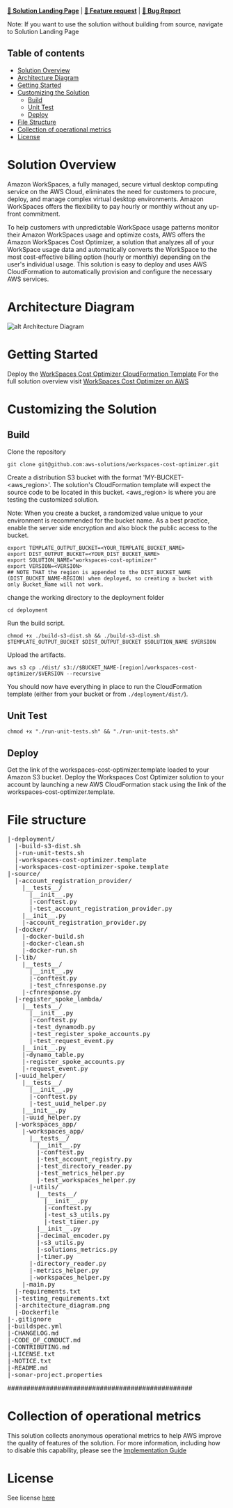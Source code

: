**[🚀 Solution Landing Page](https://aws.amazon.com/solutions/implementations/amazon-workspaces-cost-optimizer/)** | **[🚧 Feature request](https://github.com/awslabs/<insert-solution-repo-name>/issues/new?assignees=&labels=feature-request%2C+enhancement&template=feature_request.md&title=)** | **[🐛 Bug Report](https://github.com/awslabs/<insert-solution-repo-name>/issues/new?assignees=&labels=bug%2C+triage&template=bug_report.md&title=)**

Note: If you want to use the solution without building from source, navigate to Solution Landing Page

## Table of contents

- [Solution Overview](#solution-overview)
- [Architecture Diagram](#architecture-diagram)
- [Getting Started](#getting-started)
- [Customizing the Solution](#customizing-the-solution)
  - [Build](#build)
  - [Unit Test](#unit-test)
  - [Deploy](#deploy)
- [File Structure](#file-structure)
- [Collection of operational metrics](#collection-of-operational-metrics)
- [License](#license)

<a name="solution-overview"></a>
# Solution Overview
Amazon WorkSpaces, a fully managed, secure virtual desktop computing service on the AWS Cloud, eliminates the need for customers to procure, deploy, and manage complex virtual desktop environments. Amazon WorkSpaces offers the flexibility to pay hourly or monthly without any up-front commitment.

To help customers with unpredictable WorkSpace usage patterns monitor their Amazon WorkSpaces usage and optimize costs, AWS offers the Amazon WorkSpaces Cost Optimizer, a solution that analyzes all of your WorkSpace usage data and automatically converts the WorkSpace to the most cost-effective billing option (hourly or monthly) depending on the user's individual usage. This solution is easy to deploy and uses AWS CloudFormation to automatically provision and configure the necessary AWS services.

<a name="architecture-diagram"></a>
# Architecture Diagram
![alt Architecture Diagram](source/architecture_diagram.png)

<a name="getting-started"></a>
# Getting Started
Deploy the [WorkSpaces Cost Optimizer CloudFormation Template](https://s3.amazonaws.com/solutions-reference/workspaces-cost-optimizer/latest/workspaces-cost-optimizer.template)
For the full solution overview visit [WorkSpaces Cost Optimizer on AWS](https://aws.amazon.com/solutions/implementations/amazon-workspaces-cost-optimizer/)

<a name="aws-solutions-constructs"></a><a name="customizing-the-solution"></a>
# Customizing the Solution

<a name="build"></a>
## Build

Clone the repository

```
git clone git@github.com:aws-solutions/workspaces-cost-optimizer.git
```

Create a distribution S3 bucket with the format 'MY-BUCKET-<aws_region>'. The solution's CloudFormation template will expect the 
source code to be located in this bucket. <aws_region> is where you are testing the customized solution.

Note: When you create a bucket, a randomized value unique to your environment is recommended for the bucket name. 
As a best practice, enable the server side encryption and also block the public access to the bucket.

```
export TEMPLATE_OUTPUT_BUCKET=<YOUR_TEMPLATE_BUCKET_NAME>
export DIST_OUTPUT_BUCKET=<YOUR_DIST_BUCKET_NAME>
export SOLUTION_NAME="workspaces-cost-optimizer"
export VERSION=<VERSION>
## NOTE THAT the region is appended to the DIST_BUCKET_NAME (DIST_BUCKET_NAME-REGION) when deployed, so creating a bucket with only Bucket_Name will not work.
```

change the working directory to the deployment folder

```
cd deployment
```

Run the build script.

```
chmod +x ./build-s3-dist.sh && ./build-s3-dist.sh $TEMPLATE_OUTPUT_BUCKET $DIST_OUTPUT_BUCKET $SOLUTION_NAME $VERSION
```

Upload the artifacts.

```
aws s3 cp ./dist/ s3://$BUCKET_NAME-[region]/workspaces-cost-optimizer/$VERSION --recursive
```

You should now have everything in place to run the CloudFormation template (either from your bucket or from `./deployment/dist/`).

<a name="unit-test"></a>
## Unit Test
```
chmod +x "./run-unit-tests.sh" && "./run-unit-tests.sh"
```

<a name="deploy"></a>
## Deploy
Get the link of the workspaces-cost-optimizer.template loaded to your Amazon S3 bucket.
Deploy the Workspaces Cost Optimizer solution to your account by launching a new AWS CloudFormation stack using the link of the workspaces-cost-optimizer.template.

<a name="file-structure"></a>
# File structure

<pre>
|-deployment/
  |-build-s3-dist.sh
  |-run-unit-tests.sh
  |-workspaces-cost-optimizer.template
  |-workspaces-cost-optimizer-spoke.template
|-source/
  |-account_registration_provider/
    |__tests__/
      |__init__.py
      |-conftest.py
      |-test_account_registration_provider.py
    |__init__.py
    |-account_registration_provider.py
  |-docker/
    |-docker-build.sh
    |-docker-clean.sh
    |-docker-run.sh
  |-lib/
    |__tests__/
      |__init__.py
      |-conftest.py
      |-test_cfnresponse.py
    |-cfnresponse.py
  |-register_spoke_lambda/
    |__tests__/
      |__init__.py
      |-conftest.py
      |-test_dynamodb.py
      |-test_register_spoke_accounts.py
      |-test_request_event.py
    |__init__.py
    |-dynamo_table.py
    |-register_spoke_accounts.py
    |-request_event.py
  |-uuid_helper/
    |__tests__/
      |__init__.py
      |-conftest.py
      |-test_uuid_helper.py
    |__init__.py
    |-uuid_helper.py
  |-workspaces_app/
    |-workspaces_app/
      |__tests__/
        |__init__.py
        |-conftest.py
        |-test_account_registry.py
        |-test_directory_reader.py
        |-test_metrics_helper.py
        |-test_workspaces_helper.py
      |-utils/
        |__tests__/
          |__init__.py
          |-conftest.py
          |-test_s3_utils.py
          |-test_timer.py
        |__init__.py
        |-decimal_encoder.py
        |-s3_utils.py
        |-solutions_metrics.py
        |-timer.py
      |-directory_reader.py
      |-metrics_helper.py
      |-workspaces_helper.py
    |-main.py
  |-requirements.txt
  |-testing_requirements.txt
  |-architecture_diagram.png
  |-Dockerfile
|-.gitignore
|-buildspec.yml
|-CHANGELOG.md
|-CODE_OF_CONDUCT.md
|-CONTRIBUTING.md
|-LICENSE.txt
|-NOTICE.txt
|-README.md
|-sonar-project.properties
</pre>


################################################

<a name="collection-of-operational-metrics"></a>
# Collection of operational metrics

This solution collects anonymous operational metrics to help AWS improve the
quality of features of the solution. For more information, including how to disable
this capability, please see the
[Implementation Guide](https://docs.aws.amazon.com/solutions/latest/aws-security-hub-automated-response-and-remediation/collection-of-operational-metrics.html)

<a name="license"></a>
# License

See license
[here](https://github.com/awslabs/%3Cinsert-solution-repo-name%3E/blob/master/LICENSE.txt)

